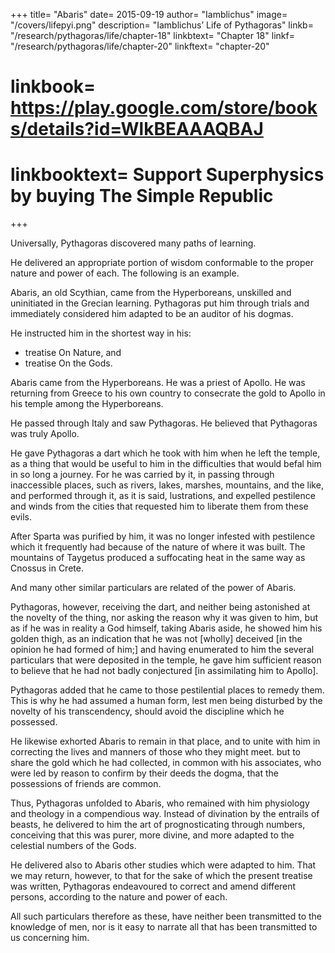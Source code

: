 +++
title= "Abaris"
date= 2015-09-19
author= "Iamblichus"
image= "/covers/lifepyi.png"
description= "Iamblichus’ Life of Pythagoras"
linkb= "/research/pythagoras/life/chapter-18"
linkbtext= "Chapter 18"
linkf= "/research/pythagoras/life/chapter-20"
linkftext= "chapter-20"
# linkbook= https://play.google.com/store/books/details?id=WlkBEAAAQBAJ
# linkbooktext= Support Superphysics by buying The Simple Republic
+++


Universally, Pythagoras discovered many paths of learning. 

He delivered an appropriate portion of wisdom conformable to the proper nature and power of each. The following is an example. 

Abaris, an old Scythian, came from the Hyperboreans, unskilled and uninitiated in the Grecian learning. Pythagoras put him through trials and immediately considered him adapted to be an auditor of his dogmas.  <!-- did not introduce him to erudition through various theorems, but instead of silence, auscultation for so long a time, and --> 

He instructed him in the shortest way in his:
- treatise On Nature, and 
- treatise On the Gods. 

Abaris came from the Hyperboreans. He was a priest of Apollo. He was returning from Greece to his own country to consecrate the gold to Apollo in his temple among the Hyperboreans. 

<!--  who is there worshipped, an elderly man, and most wise in sacred concerns; but at that time he was returning from Greece to his own country, in order that he might  -->

He passed through Italy and saw Pythagoras. He believed that Pythagoras was truly Apollo. <!-- the God of whom he was the priest. --> 

<!-- And believing that he was no other than the God himself, and that no man resembled him, but that he was truly Apollo,  both from the venerable indications which he saw about him, and from those which the priest had known before,  -->

He gave Pythagoras a dart which he took with him when he left the temple, as a thing that would be useful to him in the difficulties that would befal him in so long a journey. For he was carried by it, in passing through inaccessible places, such as rivers, lakes, marshes, mountains, and the like, and performed through it, as it is said, lustrations, and expelled pestilence and winds from the cities that requested him to liberate them from these evils. 

After Sparta was purified by him, it was no longer infested with pestilence which it frequently had because of <!-- . , though prior to this it had frequently fallen into this evil, through the baneful --> the nature of where it was built. The mountains of Taygetus produced a suffocating heat in the same way as Cnossus in Crete. 

And many other similar particulars are related of the power of Abaris. 

Pythagoras, however, receiving the dart, and neither being astonished at the novelty of the thing, nor asking the reason why it was given to him, but as if he was in reality a God himself, taking Abaris aside, he showed him his golden thigh, as an indication that he was not [wholly] deceived [in the opinion he had formed of him;] and having enumerated to him the several particulars that were deposited in the temple, he gave him sufficient reason to believe that he had not badly conjectured [in assimilating him to Apollo]. 

Pythagoras added that he came to those pestilential places to remedy them. This is why he had assumed a human form, lest men being disturbed by the novelty of his transcendency, should avoid the discipline which he possessed.

He likewise exhorted Abaris to remain in that place, and to unite with him in correcting the lives and manners of those who they might meet. but to share the gold which he had collected, in common with his associates, who were led by reason to confirm by their deeds the dogma, that the possessions of friends are common. 

Thus, Pythagoras unfolded to Abaris, who remained with him physiology and theology in a compendious way. Instead of divination by the entrails of beasts, he delivered to him the art of prognosticating through numbers, conceiving that this was purer, more divine, and more adapted to the celestial numbers of the Gods. 

He delivered also to Abaris other studies which were adapted to him. That we may return, however, to that for the sake of which the present treatise was written, Pythagoras endeavoured to correct and amend different persons, according to the nature and power of each. 

All such particulars therefore as these, have neither been transmitted to the knowledge of men, nor is it easy to narrate all that has been transmitted to us concerning him.
